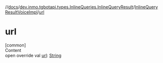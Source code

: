 //[docs](../../../index.md)/[dev.inmo.tgbotapi.types.InlineQueries.InlineQueryResult](../index.md)/[InlineQueryResultVoiceImpl](index.md)/[url](url.md)



# url  
[common]  
Content  
open override val [url](url.md): [String](https://kotlinlang.org/api/latest/jvm/stdlib/kotlin/-string/index.html)  



